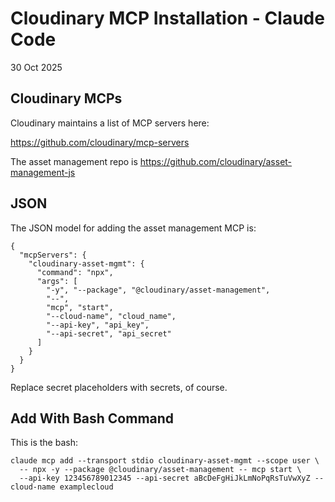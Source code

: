 # Cloudinary MCP Installation - Claude Code

30 Oct 2025

## Cloudinary MCPs

Cloudinary maintains a list of MCP servers here:

https://github.com/cloudinary/mcp-servers

The asset management repo is https://github.com/cloudinary/asset-management-js

## JSON 

The JSON model for adding the asset management MCP is:

```
{
  "mcpServers": {
    "cloudinary-asset-mgmt": {
      "command": "npx",
      "args": [
        "-y", "--package", "@cloudinary/asset-management",
        "--",
        "mcp", "start",
        "--cloud-name", "cloud_name",
        "--api-key", "api_key",
        "--api-secret", "api_secret"
      ]
    }
  }
}
```

Replace secret placeholders with secrets, of course. 

## Add With Bash Command

This is the bash:

```
claude mcp add --transport stdio cloudinary-asset-mgmt --scope user \
  -- npx -y --package @cloudinary/asset-management -- mcp start \
  --api-key 123456789012345 --api-secret aBcDeFgHiJkLmNoPqRsTuVwXyZ --cloud-name examplecloud
  ```
